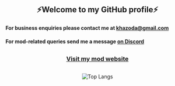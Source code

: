## <p align="center">⚡Welcome to my GitHub profile⚡</p>
#### For business enquiries please contact me at [khazoda@gmail.com](mailto:khazoda@gmail.com)
#### For mod-related queries send me a message [on Discord](https://discord.gg/vEZUkSxwR9)
## 


<div align="center">
  
### [Visit my mod website](https://www.khazoda.com/)

##

![Top Langs](https://github-readme-stats.vercel.app/api/top-langs/?username=Khazoda&layout=compact&theme=dark)

</div>
